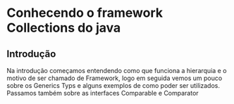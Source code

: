 # Conhecendo o framework Collections do java

## Introdução

Na introdução começamos entendendo como que funciona a hierarquia e o motivo de ser chamado de Framework, logo em seguida vemos um pouco sobre os Generics Typs e alguns exemplos de como poder ser utilizados. Passamos também sobre as interfaces Comparable e Comparator